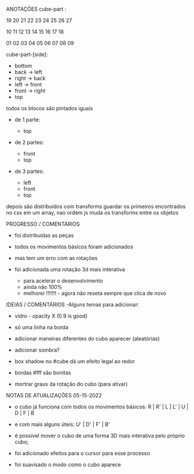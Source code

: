 ANOTAÇÕES
cube-part :

  19 20 21
  22 23 24
  25 26 27

  10 11 12
  13 14 15
  16 17 18

  01 02 03
  04 05 06
  07 08 09


cube-part-[side]:
  - bottom
  - back  -> left
  - right -> back
  - left  -> front
  - front -> right
  - top


todos os blocos são pintados iguais
  - de 1 parte:
    - top

  - de 2 partes:
    - front
    - top

  - de 3 partes:
    - left
    - front
    - top
  

depois são distribuídos com transforms
guardar os primeiros encontrados no css em um array, nao ordem
js muda os transforms entre os objetos






PROGRESSO / COMENTÁRIOS
- foi distribuidas as peças
- todos os movimentos básicos foram adicionados
- mas tem um erro com as rotações

- foi adicionada uma rotação 3d mais interativa 
  - para acelerar o desenvolvimento
  - ainda não 100%
  - melhorei !!!!!!! - agora não reseta sempre que clica de novo





IDEIAS / COMENTÁRIOS
-Alguns temas para adicionar:
  - vidro - opacity X (0.9 is good)
  - só uma linha na borda

- adicionar maneiras diferentes do cubo aparecer (aleatórias)

- adicionar sombra?

- box shadow no #cube dá um efeito legal ao redor

- bordas #fff são bonitas

- mortrar graus da rotação do cubo (para ativar)





NOTAS DE ATUALIZAÇÕES
05-15-2022 
  - o cubo já funciona com todos os movimentos básicos:
    R | R' | L | L' | U | D | F | B
  - e com mais alguns úteis:
    U' | D' | F' | B'

  - é possível mover o cubo de uma forma 3D mais interativa pelo próprio cubo;
  - foi adicionado efeitos para o cursor para esse processo

  - foi suavisado o modo como o cubo aparece



